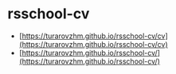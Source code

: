 # rsschool-cv

- [https://turarovzhm.github.io/rsschool-cv/cv](https://turarovzhm.github.io/rsschool-cv/cv)
- [https://turarovzhm.github.io/rsschool-cv/](https://turarovzhm.github.io/rsschool-cv/)
